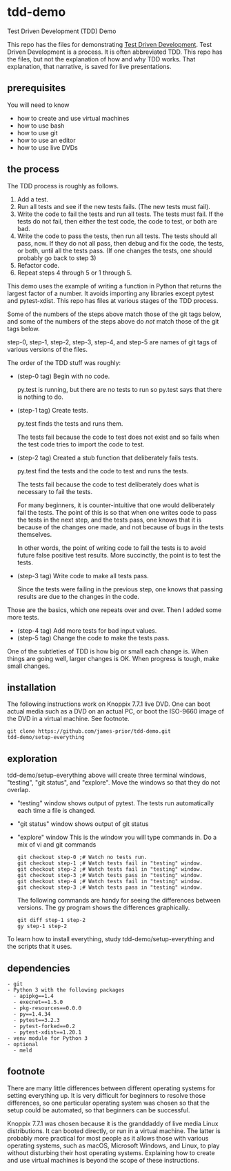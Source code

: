tdd-demo
========

Test Driven Development (TDD) Demo

This repo has the files for demonstrating
[Test Driven Development](https://en.wikipedia.org/wiki/Test-driven_development).
Test Driven Development is a process. It is often abbreviated TDD.
This repo has the files, but not the explanation of how and why
TDD works. That explanation, that narrative, is saved for live
presentations.

## prerequisites

You will need to know

- how to create and use virtual machines
- how to use bash
- how to use git
- how to use an editor
- how to use live DVDs

## the process

The TDD process is roughly as follows.

1. Add a test.
2. Run all tests and see if the new tests fails. (The new tests must fail).
3. Write the code to fail the tests and run all tests. The tests
   must fail. If the tests do not fail, then either the test
   code, the code to test, or both are bad.
4. Write the code to pass the tests, then run all tests.
   The tests should all pass, now. If they do not all pass, then
   debug and fix the code, the tests, or both, until all the
   tests pass. (If one changes the tests, one should probably go
   back to step 3)
5. Refactor code.
6. Repeat steps 4 through 5 or 1 through 5.

This demo uses the example of writing a function in Python that returns the
largest factor of a number. It avoids importing any libraries except pytest and
pytest-xdist. This repo has files at various stages of the TDD process.

Some of the numbers of the steps above match those of the git tags below,
and some of the numbers of the steps above do _not_ match those of the git tags
below.

step-0, step-1, step-2, step-3, step-4, and step-5
are names of git tags of various versions of the files.

The order of the TDD stuff was roughly:
- (step-0 tag) Begin with no code.

    py.test is running, but there are no tests to run
    so py.test says that there is nothing to do.

- (step-1 tag) Create tests.

    py.test finds the tests and runs them.

    The tests fail because the code to test does not exist and so
    fails when the test code tries to import the code to test.

- (step-2 tag) Created a stub function that deliberately fails tests.

    py.test find the tests and the code to test and runs the
    tests.
    
    The tests fail because the code to test deliberately does
    what is necessary to fail the tests.
    
    For many beginners, it is counter-intuitive that one would
    deliberately fail the tests. The point of this is so that
    when one writes code to pass the tests in the next step, and
    the tests pass, one knows that it is because of the changes
    one made, and not because of bugs in the tests themselves.

    In other words, the point of writing code to fail the tests
    is to avoid future false positive test results.
    More succinctly, the point is to test the tests.

- (step-3 tag) Write code to make all tests pass.

    Since the tests were failing in the previous step, one knows
    that passing results are due to the changes in the code.

Those are the basics, which one repeats over and over. 
Then I added some more tests.
- (step-4 tag) Add more tests for bad input values.
- (step-5 tag) Change the code to make the tests pass.

One of the subtleties of TDD is how big or small each change is.
When things are going well, larger changes is OK. When progress
is tough, make small changes.

## installation

The following instructions work on Knoppix 7.7.1 live DVD.
One can boot actual media such as a DVD on an actual PC,
or boot the ISO-9660 image of the DVD in a virtual machine.
See footnote.

```
git clone https://github.com/james-prior/tdd-demo.git
tdd-demo/setup-everything
```

## exploration

tdd-demo/setup-everything above will create three terminal windows,
"testing", "git status", and "explore".
Move the windows so that they do not overlap.

- "testing" window shows output of pytest.
  The tests run automatically each time a file is changed.
- "git status" window shows output of git status
- "explore" window
  This is the window you will type commands in.
  Do a mix of vi and git commands

  ```
  git checkout step-0 ;# Watch no tests run.
  git checkout step-1 ;# Watch tests fail in "testing" window.
  git checkout step-2 ;# Watch tests fail in "testing" window.
  git checkout step-3 ;# Watch tests pass in "testing" window.
  git checkout step-4 ;# Watch tests fail in "testing" window.
  git checkout step-3 ;# Watch tests pass in "testing" window.
  ```

  The following commands are handy for seeing the differences between versions.
  The gy program shows the differences graphically.

  ```
  git diff step-1 step-2
  gy step-1 step-2
  ```

To learn how to install everything,
study tdd-demo/setup-everything and the scripts that it uses.

## dependencies

```
- git
- Python 3 with the following packages
  - apipkg==1.4
  - execnet==1.5.0
  - pkg-resources==0.0.0
  - py==1.4.34
  - pytest==3.2.3
  - pytest-forked==0.2
  - pytest-xdist==1.20.1
- venv module for Python 3
- optional
  - meld
```

## footnote

There are many little differences between different operating systems
for setting everything up. It is very difficult for beginners to resolve those
differences, so one particular operating system was chosen so that the setup
could be automated, so that beginners can be successful.

Knoppix 7.7.1 was chosen because it is the granddaddy of live media Linux
distributions. It can booted directly, or run in a virtual machine. The latter
is probably more practical for most people as it allows those with various
operating systems, such as macOS, Microsoft Windows, and Linux, to play without
disturbing their host operating systems. Explaining how to create and use
virtual machines is beyond the scope of these instructions.
